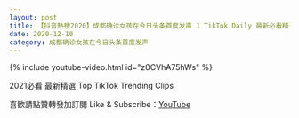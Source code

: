 ```yaml
---
layout: post
title: 【抖音熱搜2020】成都确诊女孩在今日头条首度发声 1 TikTok Daily 最新必看精選合集2020 12 10
date: 2020-12-10
category: 成都确诊女孩在今日头条首度发声
---
```


{% include youtube-video.html id="z0CVhA75hWs" %}

2021必看 最新精選 Top TikTok Trending Clips

喜歡請點贊轉發加訂閱 Like & Subscribe：[YouTube](https://www.youtube.com/channel/UCAoR7VcanIPd04uEq_GIylA/videos)

